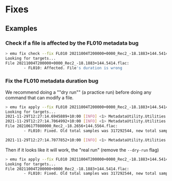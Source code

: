 # Fixes

## Examples

### Check if a file is affected by the FL010 metadata bug

```sh
> emu fix check --fix FL010 20211004T200000+0000_Rec2_-18.1883+144.5414.flac
Looking for targets...
File 20211004T200000+0000_Rec2_-18.1883+144.5414.flac:
        - FL010: Affected. File's duration is wrong
```

### Fix the FL010 metadata duration bug

We recommend doing a ""dry run"" (a practice run) before doing any command that can modify a file.

```sh
> emu fix apply --fix FL010 20211004T200000+0000_Rec2_-18.1883+144.5414.flac --dry-run
Looking for targets...
2021-11-29T12:27:14.6945889+10:00 [INFO] <1> MetadataUtility.Utilities.DryRun ["dry run would"] write total samples 158646272
2021-11-29T12:27:14.7064992+10:00 [INFO] <1> MetadataUtility.Utilities.DryRun ["dry run would"] update firmware tag with EMU+FL010
File 20210617T080000_Rec2_-18.2656+144.5564.flac:
        - FL010: Fixed. Old total samples was 317292544, new total samples is: 158646272

2021-11-29T12:27:14.7077852+10:00 [INFO] <1> MetadataUtility.Utilities.DryRun  This was a dry run, no changes were made
```

Then if it looks like it will work, the "real run" (remove the `--dry-run` flag)

```sh
> emu fix apply --fix FL010 20211004T200000+0000_Rec2_-18.1883+144.5414.flac
Looking for targets...
File 20211004T200000+0000_Rec2_-18.1883+144.5414.flac:
        - FL010: Fixed. Old total samples was 317292544, new total samples is: 158646272
```